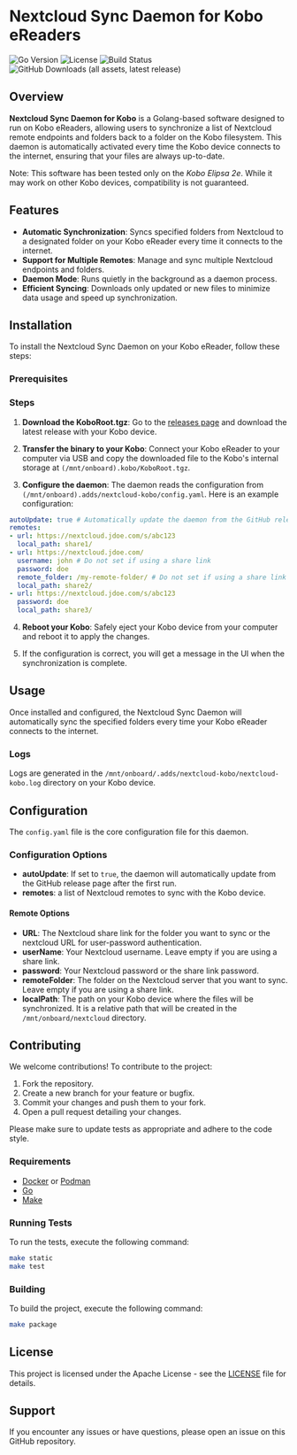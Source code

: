 # Nextcloud Sync Daemon for Kobo eReaders

![Go Version](https://img.shields.io/badge/go-1.23%2B-blue)
![License](https://img.shields.io/github/license/aleskandro/nextcloud-kobo?)
![Build Status](https://github.com/aleskandro/nextcloud-kobo/actions/workflows/build.yaml/badge.svg)
![GitHub Downloads (all assets, latest release)](https://img.shields.io/github/downloads/aleskandro/nextcloud-kobo/latest/total?)

## Overview

**Nextcloud Sync Daemon for Kobo** is a Golang-based software designed to run on Kobo eReaders, allowing users to
synchronize a list of Nextcloud remote endpoints and folders back to a folder on the Kobo filesystem. This daemon is
automatically activated every time the Kobo device connects to the internet, ensuring that your files are always
up-to-date.

Note: This software has been tested only on the *Kobo Elipsa 2e*. While it may work on other Kobo devices, compatibility
is not guaranteed.

## Features

- **Automatic Synchronization**: Syncs specified folders from Nextcloud to a designated folder on your Kobo eReader
  every time it connects to the internet.
- **Support for Multiple Remotes**: Manage and sync multiple Nextcloud endpoints and folders.
- **Daemon Mode**: Runs quietly in the background as a daemon process.
- **Efficient Syncing**: Downloads only updated or new files to minimize data usage and speed up synchronization.

## Installation

To install the Nextcloud Sync Daemon on your Kobo eReader, follow these steps:

### Prerequisites

### Steps

1. **Download the KoboRoot.tgz**: Go to the [releases page](https://github.com/yourusername/kobo-nextcloud-sync/releases) and
   download the latest release with your Kobo device.

2. **Transfer the binary to your Kobo**: Connect your Kobo eReader to your computer via USB and copy the downloaded
   file to the Kobo's internal storage at `(/mnt/onboard).kobo/KoboRoot.tgz`.

3. **Configure the daemon**:
   The daemon reads the configuration from `(/mnt/onboard).adds/nextcloud-kobo/config.yaml`.
   Here is an example configuration:

```yaml
autoUpdate: true # Automatically update the daemon from the GitHub release page
remotes:
- url: https://nextcloud.jdoe.com/s/abc123
  local_path: share1/
- url: https://nextcloud.jdoe.com/
  username: john # Do not set if using a share link
  password: doe
  remote_folder: /my-remote-folder/ # Do not set if using a share link
  local_path: share2/
- url: https://nextcloud.jdoe.com/s/abc123
  password: doe
  local_path: share3/
```

4. **Reboot your Kobo**: Safely eject your Kobo device from your computer and reboot it to apply the changes.

5. If the configuration is correct, you will get a message in the UI when the synchronization is complete.

## Usage

Once installed and configured, the Nextcloud Sync Daemon will automatically sync the specified folders every time your
Kobo eReader connects to the internet.

### Logs

Logs are generated in the `/mnt/onboard/.adds/nextcloud-kobo/nextcloud-kobo.log` directory on your Kobo device. 

## Configuration

The `config.yaml` file is the core configuration file for this daemon.

### Configuration Options

- **autoUpdate**: If set to `true`, the daemon will automatically update from the GitHub release page after the first run.
- **remotes**: a list of Nextcloud remotes to sync with the Kobo device.

#### Remote Options

- **URL**: The Nextcloud share link for the folder you want to sync or the nextcloud URL for user-password authentication.
- **userName**: Your Nextcloud username. Leave empty if you are using a share link.
- **password**: Your Nextcloud password or the share link password.
- **remoteFolder**: The folder on the Nextcloud server that you want to sync. Leave empty if you are using a share link.
- **localPath**: The path on your Kobo device where the files will be synchronized. It is a relative path that will be
 created in the `/mnt/onboard/nextcloud` directory.

## Contributing

We welcome contributions! To contribute to the project:

1. Fork the repository.
2. Create a new branch for your feature or bugfix.
3. Commit your changes and push them to your fork.
4. Open a pull request detailing your changes.

Please make sure to update tests as appropriate and adhere to the code style.

### Requirements

- [Docker](https://docs.docker.com/get-docker/) or [Podman](https://podman.io/getting-started/installation)
- [Go](https://golang.org/doc/install)
- [Make](https://www.gnu.org/software/make/)

### Running Tests

To run the tests, execute the following command:

```bash
make static
make test
```

### Building

To build the project, execute the following command:

```bash
make package
```

## License

This project is licensed under the Apache License - see the [LICENSE](LICENSE) file for details.

## Support

If you encounter any issues or have questions, please open an issue on this GitHub repository.
